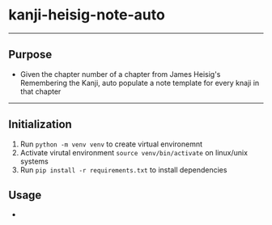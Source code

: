 # kanji-heisig-note-auto
___
## Purpose
- Given the chapter number of a chapter from James Heisig's Remembering the Kanji, auto populate a note template for every knaji in that chapter
___
## Initialization
1. Run `python -m venv venv` to create virtual environemnt
2. Activate virutal environment `source venv/bin/activate` on linux/unix systems
3. Run `pip install -r requirements.txt` to install dependencies

## Usage
- 